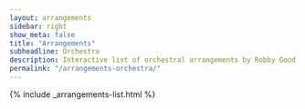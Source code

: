 ```yaml
---
layout: arrangements
sidebar: right
show_meta: false
title: "Arrangements"
subheadline: Orchestra
description: Interactive list of orchestral arrangements by Robby Good.
permalink: "/arrangements-orchestra/"
---
```


{% include _arrangements-list.html %}